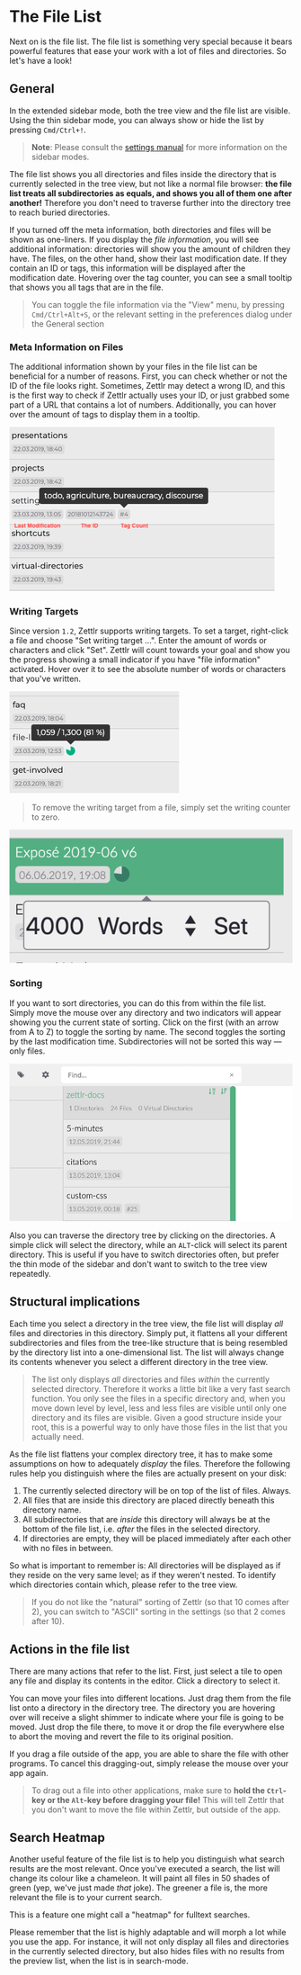 # The File List

Next on is the file list. The file list is something very special because it bears powerful features that ease your work with a lot of files and directories. So let's have a look!

## General

In the extended sidebar mode, both the tree view and the file list are visible. Using the thin sidebar mode, you can always show or hide the list by pressing `Cmd/Ctrl+!`.

> **Note**: Please consult the [settings manual](../reference/settings.md) for more information on the sidebar modes.

The file list shows you all directories and files inside the directory that is currently selected in the tree view, but not like a normal file browser: **the file list treats all subdirectories as equals, and shows you all of them one after another!** Therefore you don't need to traverse further into the directory tree to reach buried directories.

If you turned off the meta information, both directories and files will be shown as one-liners. If you display the *file information*, you will see additional information: directories will show you the amount of children they have. The files, on the other hand, show their last modification date. If they contain an ID or tags, this information will be displayed after the modification date. Hovering over the tag counter, you can see a small tooltip that shows you all tags that are in the file.

> You can toggle the file information via the "View" menu, by pressing `Cmd/Ctrl+Alt+S`, or the relevant setting in the preferences dialog under the General section

### Meta Information on Files

The additional information shown by your files in the file list can be beneficial for a number of reasons. First, you can check whether or not the ID of the file looks right. Sometimes, Zettlr may detect a wrong ID, and this is the first way to check if Zettlr actually uses your ID, or just grabbed some part of a URL that contains a lot of numbers. Additionally, you can hover over the amount of tags to display them in a tooltip.

![The possible meta information of files](../img/file_meta.png)

### Writing Targets

Since version `1.2`, Zettlr supports writing targets. To set a target, right-click a file and choose "Set writing target …". Enter the amount of words or characters and click "Set". Zettlr will count towards your goal and show you the progress showing a small indicator if you have "file information" activated. Hover over it to see the absolute number of words or characters that you've written.

![Writing Targets Counter](../img/writing_targets.png)

> To remove the writing target from a file, simply set the writing counter to zero.

![Setting the Writing Target](../img/writing_targets_settings.png)

### Sorting

If you want to sort directories, you can do this from within the file list. Simply move the mouse over any directory and two indicators will appear showing you the current state of sorting. Click on the first (with an arrow from A to Z) to toggle the sorting by name. The second toggles the sorting by the last modification time. Subdirectories will not be sorted this way — only files.

![sorting_indicators.png](../img/sorting_indicators.png)


Also you can traverse the directory tree by clicking on the directories. A simple click will select the directory, while an `ALT`-click will select its parent directory. This is useful if you have to switch directories often, but prefer the thin mode of the sidebar and don't want to switch to the tree view repeatedly.

## Structural implications

Each time you select a directory in the tree view, the file list will display _all_ files and directories in this directory. Simply put, it flattens all your different subdirectories and files from the tree-like structure that is being resembled by the directory list into a one-dimensional list. The list will always change its contents whenever you select a different directory in the tree view.

> The list only displays _all_ directories and files _within_ the currently selected directory. Therefore it works a little bit like a very fast search function. You only see the files in a specific directory and, when you move down level by level, less and less files are visible until only one directory and its files are visible. Given a good structure inside your root, this is a powerful way to only have those files in the list that you actually need.

As the file list flattens your complex directory tree, it has to make some assumptions on how to adequately _display_ the files. Therefore the following rules help you distinguish where the files are actually present on your disk:

1. The currently selected directory will be on top of the list of files. Always.
2. All files that are inside this directory are placed directly beneath this directory name.
3. All subdirectories that are _inside_ this directory will always be at the bottom of the file list, i.e. _after_ the files in the selected directory.
4. If directories are empty, they will be placed immediately after each other with no files in between.

So what is important to remember is: All directories will be displayed as if they reside on the very same level; as if they weren't nested. To identify which directories contain which, please refer to the tree view.

> If you do not like the "natural" sorting of Zettlr (so that 10 comes after 2), you can switch to "ASCII" sorting in the settings (so that 2 comes after 10).

## Actions in the file list

There are many actions that refer to the list. First, just select a tile to open any file and display its contents in the editor. Click a directory to select it.

You can move your files into different locations. Just drag them from the file list onto a directory in the directory tree. The directory you are hovering over will receive a slight shimmer to indicate where your file is going to be moved. Just drop the file there, to move it or drop the file everywhere else to abort the moving and revert the file to its original position.

If you drag a file outside of the app, you are able to share the file with other programs. To cancel this dragging-out, simply release the mouse over your app again.

> To drag out a file into other applications, make sure to **hold the `Ctrl`-key or the `Alt`-key before dragging your file!** This will tell Zettlr that you don't want to move the file within Zettlr, but outside of the app.

## Search Heatmap

Another useful feature of the file list is to help you distinguish what search results are the most relevant. Once you've executed a search, the list will change its colour like a chameleon. It will paint all files in 50 shades of green (yep, we've just made _that_ joke). The greener a file is, the more relevant the file is to your current search.

This is a feature one might call a "heatmap" for fulltext searches.

Please remember that the list is highly adaptable and will morph a lot while you use the app. For instance, it will not only display all files and directories in the currently selected directory, but also hides files with no results from the preview list, when the list is in search-mode.
